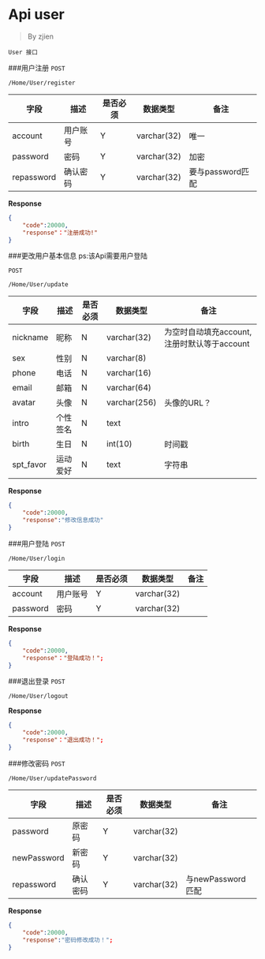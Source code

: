 Api user
===
>By zjien

`User 接口`

###用户注册
`POST`

`/Home/User/register`

字段 | 描述 | 是否必须 | 数据类型 | 备注
------------- | ---------------- | ----------------- | ------------ | ------------------
account| 用户账号  | Y | varchar(32) | 唯一
password | 密码 | Y | varchar(32) | 加密
repassword | 确认密码 | Y | varchar(32) | 要与password匹配

**Response**
```json
{
    "code":20000,
    "response"："注册成功!"
}
```


###更改用户基本信息
ps:该Api需要用户登陆

`POST`

`/Home/User/update`

字段 | 描述 | 是否必须 | 数据类型 | 备注
--------------- | ------------------ | -------------------- | ------------------ | --------------------
nickname | 昵称 | N | varchar(32) | 为空时自动填充account,注册时默认等于account
sex | 性别 | N | varchar(8) | 
phone | 电话 | N | varchar(16) | 
email | 邮箱 | N | varchar(64) | 
avatar | 头像 | N | varchar(256) | 头像的URL？
intro | 个性签名 | N | text | 
birth | 生日 | N | int(10) | 时间戳
spt_favor | 运动爱好 | N | text | 字符串 

**Response**  

```json
{
    "code":20000,
    "response":"修改信息成功"
}
```


###用户登陆
`POST`

`/Home/User/login`

字段 | 描述 | 是否必须 | 数据类型 | 备注
------------- | ----------- | --------------- | -------------- | ---------------
account| 用户账号  | Y | varchar(32) |
password | 密码 | Y | varchar(32) |

**Response**  
```json
{
    "code":20000,
    "response"："登陆成功！";
}
```



###退出登录
`POST`

`/Home/User/logout`

**Response**  
```json
{
    "code":20000,
    "response"："退出成功！";
}
```


###修改密码
`POST`

`/Home/User/updatePassword`

字段 | 描述 | 是否必须 | 数据类型 | 备注
------------- | ------------ | -------- | ------------- | ---------------
password| 原密码  | Y | varchar(32) | 
newPassword | 新密码 | Y | varchar(32) |
repassword | 确认密码 | Y | varchar(32) | 与newPassword匹配

**Response**  
```json
{
    "code":20000,
    "response":"密码修改成功！";
}
```
